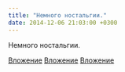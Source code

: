 ```yaml
---
title: "Немного ностальгии."
date: 2014-12-06 21:03:00 +0300
---
```


Немного ностальгии.


[Вложение](/assets/vk_photos/3/s2MhXLu6O1o.jpg)
[Вложение](/assets/vk_photos/2/yevy0sk99ro.jpg)
[Вложение](/assets/vk_photos/3/21vA4RM_zMk.jpg)
